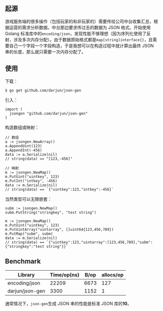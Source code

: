 ## 起源

游戏服务端的很多操作（包括玩家的和非玩家的）需要传给公司中台收集汇总，根据运营的需求分析数据。中台那边要求传过去的数据为 JSON 格式。开始使用 Golang 标准库中的`encoding/json`，发现性能不够理想（因为序列化使用了反射，涉及多次内存分配）。由于数据原始格式都是`map[string]interface{}`，且需要自己一个字段一个字段构造，于是我想可以在构造过程中就计算出最终 JSON 串的长度，那么就只需要一次内存分配了。

## 使用

下载：

```
$ go get github.com/darjun/json-gen
```

引入：

```
import (
  jsongen "github.com/darjun/json-gen"
)
```

构造数组或映射：

```
// 数组
a := jsongen.NewArray()
a.AppendUint(123)
a.AppendInt(-456)
data := a.Serialize(nil)
// string(data) == "[123,-456]"

// 映射
m := jsongen.NewMap()
m.PutUint("uintkey", 123)
m.PutInt("intkey", -456)
data := m.Serialize(nil)
// string(data) == `{"uintkey":123,"intkey":-456}`
```

当然类型可以无限嵌套：

```
subm := jsongen.NewMap()
subm.PutString("stringkey", "test string")

m := jsongen.NewMap()
m.PutUint("uintkey", 123)
m.PutUintArray("uintarray", []uint64{123,456,789})
m.PutMap("subm", subm)
data := m.Serialize(nil)
// string(data) == `{"uintkey":123,"uintarray":[123,456,789],"subm":{"stringkey":"test string"}}`
```

## Benchmark

| Library | Time/op(ns) |   B/op   | allocs/op |
|---------|---------|----------|-----------|
| encoding/json | 22209 | 6673 | 127 |
| darjun/json-gen | 3300 | 1152 | 1 |

通常情况下，`json-gen`生成 JSON 串的性能是标准 JSON 库的**10**。